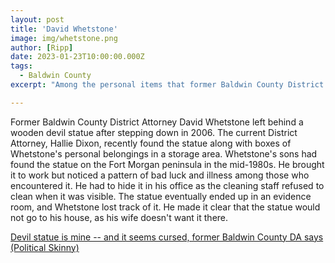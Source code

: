 ```yaml
---
layout: post
title: 'David Whetstone'
image: img/whetstone.png
author: [Ripp]
date: 2023-01-23T10:00:00.000Z
tags:
  - Baldwin County
excerpt: "Among the personal items that former Baldwin County District Attorney David Whetstone left behind after leaving office in 2006, easily the most curious was a wooden statue of a devil... 'Devil statue is mine - and it seems cursed'" 

---
```


Former Baldwin County District Attorney David Whetstone left behind a wooden devil statue after stepping down in 2006. The current District Attorney, Hallie Dixon, recently found the statue along with boxes of Whetstone's personal belongings in a storage area. Whetstone's sons had found the statue on the Fort Morgan peninsula in the mid-1980s. He brought it to work but noticed a pattern of bad luck and illness among those who encountered it. He had to hide it in his office as the cleaning staff refused to clean when it was visible. The statue eventually ended up in an evidence room, and Whetstone lost track of it. He made it clear that the statue would not go to his house, as his wife doesn't want it there.

[Devil statue is mine -- and it seems cursed, former Baldwin County DA says (Political Skinny)](https://www.al.com/live/2011/01/political_skinny_former_baldwin_county_da_devil_statue.html)
